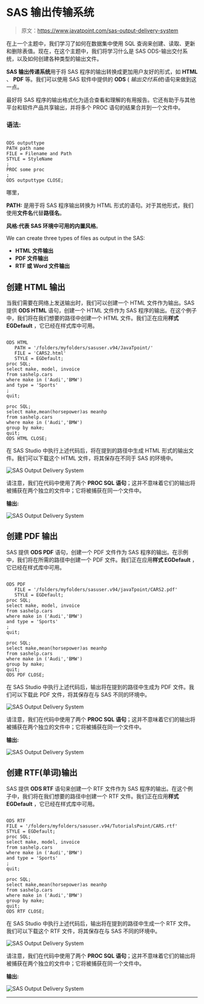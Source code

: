 # SAS 输出传输系统

> 原文：<https://www.javatpoint.com/sas-output-delivery-system>

在上一个主题中，我们学习了如何在数据集中使用 SQL 查询来创建、读取、更新和删除表值。现在，在这个主题中，我们将学习什么是 SAS ODS-输出交付系统，以及如何创建各种类型的输出文件。

**SAS 输出传递系统**用于将 SAS 程序的输出转换成更加用户友好的形式，如 **HTML** 、 **PDF** 等。我们可以使用 SAS 软件中提供的 **ODS** ( *输出交付系统*)语句来做到这一点。

最好将 SAS 程序的输出格式化为适合查看和理解的有用报告。它还有助于与其他平台和软件产品共享输出，并将多个 PROC 语句的结果合并到一个文件中。

### 语法:

```

ODS outputtype
PATH path name
FILE = Filename and Path
STYLE = StyleName
;
PROC some proc
;
ODS outputtype CLOSE;

```

哪里，

**PATH:** 是用于将 SAS 程序输出转换为 HTML 形式的语句。对于其他形式，我们使用**文件名**代替**路径名**。

**风格:**代表 SAS 环境中可用的**内置风格**。

We can create three types of files as output in the SAS:

*   **HTML 文件输出**
*   **PDF 文件输出**
*   **RTF 或 Word 文件输出**

## 创建 HTML 输出

当我们需要在网络上发送输出时，我们可以创建一个 HTML 文件作为输出。SAS 提供 **ODS HTML** 语句，创建一个 HTML 文件作为 SAS 程序的输出。在这个例子中，我们将在我们想要的路径中创建一个 HTML 文件。我们正在应用**样式 EGDefault** ，它已经在样式库中可用。

```

ODS HTML 
   PATH = '/folders/myfolders/sasuser.v94/JavaTpoint/'
   FILE = 'CARS2.html'
   STYLE = EGDefault;
proc SQL;
select make, model, invoice 
from sashelp.cars
where make in ('Audi','BMW')
and type = 'Sports'
;
quit;

proc SQL;
select make,mean(horsepower)as meanhp
from sashelp.cars
where make in ('Audi','BMW')
group by make;
quit;
ODS HTML CLOSE;

```

在 SAS Studio 中执行上述代码后，将在提到的路径中生成 HTML 形式的输出文件。我们可以下载这个 HTML 文件，将其保存在不同于 SAS 的环境中。

![SAS Output Delivery System](img/b16a608737ceaddd7409d10a49475716.png)

请注意，我们在代码中使用了两个 **PROC SQL 语句**；这并不意味着它们的输出将被捕获在两个独立的文件中；它将被捕获在同一个文件中。

**输出:**

![SAS Output Delivery System](img/472f100c021b177597970b69d1033c71.png)

## 创建 PDF 输出

SAS 提供 **ODS PDF** 语句，创建一个 PDF 文件作为 SAS 程序的输出。在示例中，我们将在所需的路径中创建一个 PDF 文件。我们正在应用**样式 EGDefault** ，它已经在样式库中可用。

```

ODS PDF 
   FILE = '/folders/myfolders/sasuser.v94/javaTpoint/CARS2.pdf'
   STYLE = EGDefault;
proc SQL;
select make, model, invoice 
from sashelp.cars
where make in ('Audi','BMW')
and type = 'Sports'
;
quit;

proc SQL;
select make,mean(horsepower)as meanhp
from sashelp.cars
where make in ('Audi','BMW')
group by make;
quit;
ODS PDF CLOSE;

```

在 SAS Studio 中执行上述代码后，输出将在提到的路径中生成为 PDF 文件。我们可以下载此 PDF 文件，将其保存在与 SAS 不同的环境中。

![SAS Output Delivery System](img/ca80daa379656996325897c92c5b2967.png)

请注意，我们在代码中使用了两个 **PROC SQL 语句**；这并不意味着它们的输出将被捕获在两个独立的文件中；它将被捕获在同一个文件中。

**输出:**

![SAS Output Delivery System](img/532b3001037f324fa62d9f1ad0be695d.png)

## 创建 RTF(单词)输出

SAS 提供 **ODS RTF** 语句来创建一个 RTF 文件作为 SAS 程序的输出。在这个例子中，我们将在我们想要的路径中创建一个 RTF 文件。我们正在应用**样式 EGDefault** ，它已经在样式库中可用。

```

ODS RTF 
FILE = '/folders/myfolders/sasuser.v94/TutorialsPoint/CARS.rtf'
STYLE = EGDefault;
proc SQL;
select make, model, invoice 
from sashelp.cars
where make in ('Audi','BMW')
and type = 'Sports'
;
quit;

proc SQL;
select make,mean(horsepower)as meanhp
from sashelp.cars
where make in ('Audi','BMW')
group by make;
quit;
ODS RTF CLOSE;

```

在 SAS Studio 中执行上述代码后，输出将在提到的路径中生成一个 RTF 文件。我们可以下载这个 RTF 文件，将其保存在与 SAS 不同的环境中。

![SAS Output Delivery System](img/feb6de56d4747407b92d0964a1d5f069.png)

请注意，我们在代码中使用了两个 **PROC SQL 语句**；这并不意味着它们的输出将被捕获在两个独立的文件中；它将被捕获在同一个文件中。

**输出:**

![SAS Output Delivery System](img/27a95dd28e71e3f654ff597c78492157.png)

* * *